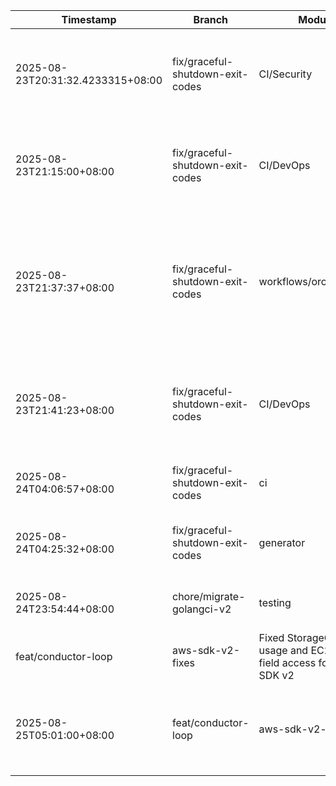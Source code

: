 | Timestamp | Branch | Module | Summary |
|-----------|---------|---------|---------|
| 2025-08-23T20:31:32.4233315+08:00 | fix/graceful-shutdown-exit-codes | CI/Security | Fixed Go dependency security scan failures with resilient network handling |
| 2025-08-23T21:15:00+08:00 | fix/graceful-shutdown-exit-codes | CI/DevOps | Fixed golangci-lint configurations across all workflows to use v6 action with v1.61.0 |
| 2025-08-23T21:37:37+08:00 | fix/graceful-shutdown-exit-codes | workflows/orchestration | Enhanced GitHub Actions orchestration with resilient error handling, SBOM fixes, and self-healing workflows |
| 2025-08-23T21:41:23+08:00 | fix/graceful-shutdown-exit-codes | CI/DevOps | Updated golangci-lint to v1.62.0 across all workflows to fix Go 1.24 compatibility issues |
| 2025-08-24T04:06:57+08:00 | fix/graceful-shutdown-exit-codes | ci | fix quality-gate exit 127 via gocyclo auto-install |
| 2025-08-24T04:25:32+08:00 | fix/graceful-shutdown-exit-codes | generator | fix regex syntax; add tests; make Go 1.24.1 build green |
| 2025-08-24T23:54:44+08:00 | chore/migrate-golangci-v2 | testing | Implemented build tags for test separation |
 | feat/conductor-loop | aws-sdk-v2-fixes | Fixed StorageClass usage and EC2 instance field access for AWS SDK v2
2025-08-25T05:01:00+08:00 | feat/conductor-loop | aws-sdk-v2-fixes | Fixed StorageClass usage and EC2 instance field access for AWS SDK v2
